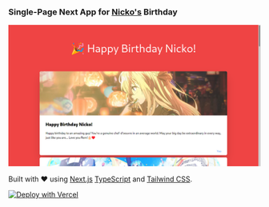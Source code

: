 
### Single-Page Next App for [Nicko's](https://github.com/NickoRey7) Birthday

![page](/.github/assets/page.png)


Built with ❤️ using [Next.js](https://nextjs.org/) [TypeScript](https://www.typescriptlang.org/) and [Tailwind CSS](https://tailwindcss.com/).

[![Deploy with Vercel](https://vercel.com/button)](https://vercel.com/new/git/external?repository-url=https://github.com/vercel/next.js/tree/canary/examples/with-tailwindcss&project-name=with-tailwindcss&repository-name=with-tailwindcss)
